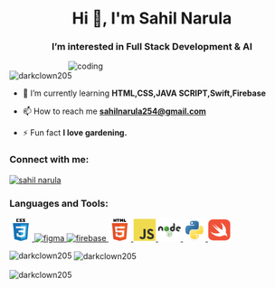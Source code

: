 <h1 align="center">Hi 👋, I'm Sahil Narula</h1>
<h3 align="center">I’m interested in Full Stack Development & AI</h3>
<img align = "right" alt="coding" width="400" scr="https://cdn.dribbble.com/users/1708816/screenshots/15637256/media/f9826f0af8a49462f048262a8502035b.gif">

<p align="left"> <img src="https://komarev.com/ghpvc/?username=darkclown205&label=Profile%20views&color=0e75b6&style=flat" alt="darkclown205" /> </p>

- 🌱 I’m currently learning **HTML,CSS,JAVA SCRIPT,Swift,Firebase**

- 📫 How to reach me **sahilnarula254@gmail.com**

- ⚡ Fun fact **I love gardening.**

<h3 align="left">Connect with me:</h3>
<p align="left">
<a href="https://www.linkedin.com/in/sahil-narula-a53183293/" target="blank"><img align="center" src="https://raw.githubusercontent.com/rahuldkjain/github-profile-readme-generator/master/src/images/icons/Social/linked-in-alt.svg" alt="sahil narula" height="30" width="40" /></a>
</p>

<h3 align="left">Languages and Tools:</h3>
<p align="left"> <a href="https://www.w3schools.com/css/" target="_blank" rel="noreferrer"> <img src="https://raw.githubusercontent.com/devicons/devicon/master/icons/css3/css3-original-wordmark.svg" alt="css3" width="40" height="40"/> </a> <a href="https://www.figma.com/" target="_blank" rel="noreferrer"> <img src="https://www.vectorlogo.zone/logos/figma/figma-icon.svg" alt="figma" width="40" height="40"/> </a> <a href="https://firebase.google.com/" target="_blank" rel="noreferrer"> <img src="https://www.vectorlogo.zone/logos/firebase/firebase-icon.svg" alt="firebase" width="40" height="40"/> </a> <a href="https://www.w3.org/html/" target="_blank" rel="noreferrer"> <img src="https://raw.githubusercontent.com/devicons/devicon/master/icons/html5/html5-original-wordmark.svg" alt="html5" width="40" height="40"/> </a> <a href="https://developer.mozilla.org/en-US/docs/Web/JavaScript" target="_blank" rel="noreferrer"> <img src="https://raw.githubusercontent.com/devicons/devicon/master/icons/javascript/javascript-original.svg" alt="javascript" width="40" height="40"/> </a> <a href="https://nodejs.org" target="_blank" rel="noreferrer"> <img src="https://raw.githubusercontent.com/devicons/devicon/master/icons/nodejs/nodejs-original-wordmark.svg" alt="nodejs" width="40" height="40"/> </a> <a href="https://www.python.org" target="_blank" rel="noreferrer"> <img src="https://raw.githubusercontent.com/devicons/devicon/master/icons/python/python-original.svg" alt="python" width="40" height="40"/> </a> <a href="https://developer.apple.com/swift/" target="_blank" rel="noreferrer"> <img src="https://raw.githubusercontent.com/devicons/devicon/master/icons/swift/swift-original.svg" alt="swift" width="40" height="40"/> </a> </p>

<p><img align="left" src="https://github-readme-stats.vercel.app/api/top-langs?username=darkclown205&show_icons=true&locale=en&layout=compact" alt="darkclown205" /></p>

<p>&nbsp;<img align="center" src="https://github-readme-stats.vercel.app/api?username=darkclown205&show_icons=true&locale=en" alt="darkclown205" /></p>

<p><img align="center" src="https://github-readme-streak-stats.herokuapp.com/?user=darkclown205&" alt="darkclown205" /></p>
